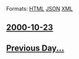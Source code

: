 
Formats: [HTML](2000/10/23/index.html)  [JSON](2000/10/23/index.json)  [XML](2000/10/23/index.xml)  

## [2000-10-23](/news/2000/10/23/index.md)

## [Previous Day...](/news/2000/10/22/index.md)


